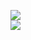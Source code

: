 [![](https://img.shields.io/badge/Made%20With-Github%20Spray-lightgrey.svg?style=for-the-badge&logo=github)](https://github.com/Annihil/github-spray#6322)  
[![](https://i.imgur.com/2DrTn0Z.gif)](https://github.com/Annihil/github-spray)